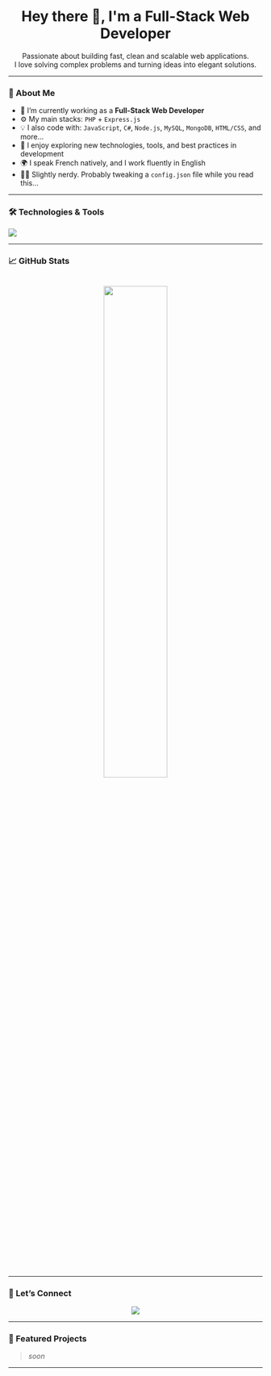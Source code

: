 <h1 align="center">Hey there 👋, I'm a Full-Stack Web Developer</h1>

<p align="center">
  Passionate about building fast, clean and scalable web applications.<br>
  I love solving complex problems and turning ideas into elegant solutions.
</p>

---

### 🧠 About Me

- 🔭 I’m currently working as a **Full-Stack Web Developer**
- ⚙️ My main stacks: `PHP` + `Express.js`
- 💡 I also code with: `JavaScript`, `C#`, `Node.js`, `MySQL`, `MongoDB`, `HTML/CSS`, and more...
- 🧩 I enjoy exploring new technologies, tools, and best practices in development
- 🌍 I speak French natively, and I work fluently in English
- 🧙‍♂️ Slightly nerdy. Probably tweaking a `config.json` file while you read this...

---

### 🛠️ Technologies & Tools

<p align="left">
  <img src="https://skillicons.dev/icons?i=php,express,js,nodejs,html,css,mysql,git,linux,vscode" />
</p>

---

### 📈 GitHub Stats

<p align="center">
    <br>

  <img width="50%" align="center" src="https://github-readme-stats.vercel.app/api/top-langs/?username=amiayweb&theme=dark&hide_border=true&layout=compact">
  <br>

</p>

---

### 🤝 Let’s Connect

<p align="center">
  
  <a href="mailto:tvamiay@gmail.com">
    <img src="https://img.shields.io/badge/Email-D14836?logo=gmail&logoColor=white" />
  </a>
</p>

---

### 📂 Featured Projects

> *soon*

---
